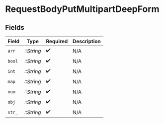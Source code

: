 # RequestBodyPutMultipartDeepForm


## Fields

| Field              | Type               | Required           | Description        |
| ------------------ | ------------------ | ------------------ | ------------------ |
| `arr`              | *::String*         | :heavy_check_mark: | N/A                |
| `bool`             | *::String*         | :heavy_check_mark: | N/A                |
| `int`              | *::String*         | :heavy_check_mark: | N/A                |
| `map`              | *::String*         | :heavy_check_mark: | N/A                |
| `num`              | *::String*         | :heavy_check_mark: | N/A                |
| `obj`              | *::String*         | :heavy_check_mark: | N/A                |
| `str_`             | *::String*         | :heavy_check_mark: | N/A                |